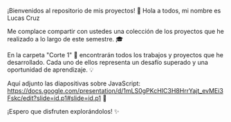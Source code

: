 ¡Bienvenidos al repositorio de mis proyectos! 👋
Hola a todos, mi nombre es Lucas Cruz

Me complace compartir con ustedes una colección de los proyectos que he realizado a lo largo de este semestre. 🎓

En la carpeta "Corte 1" 📂 encontrarán todos los trabajos y proyectos que he desarrollado. Cada uno de ellos representa un desafío superado y una oportunidad de aprendizaje. 💡

Aquí adjunto las diapositivas sobre JavaScript: https://docs.google.com/presentation/d/1mLS0gPKcHIC3H8HrrYajt_evMEi3Fskc/edit?slide=id.p1#slide=id.p1 🚀

¡Espero que disfruten explorándolos! ✨
